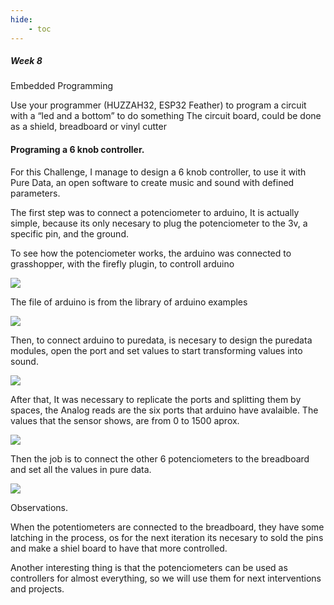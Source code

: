 ```yaml
---
hide:
    - toc
---
```


##### Week 8

Embedded Programming

Use your programmer (HUZZAH32, ESP32 Feather) to program a circuit with a “led and a bottom” to do something
The circuit board, could be done as a shield, breadboard or vinyl cutter


#### Programing a 6 knob controller.

For this Challenge, I manage to design a 6 knob controller, to use it with Pure Data, an open software to create music and sound with defined parameters.

The first step was to connect a potenciometer to arduino, It is actually simple, because its only necesary to plug the potenciometer to the 3v, a specific pin, and the ground.

To see how the potenciometer works, the arduino was connected to grasshopper, with the firefly plugin, to controll arduino

![](../images/W82.PNG)

The file of arduino is from the library of arduino examples

![](../images/W81.PNG)

Then, to connect arduino to puredata, is necesary to design the puredata modules, open the port and set values to start transforming values into sound.

![](../images/W83.PNG)


After that, It was necessary to replicate the ports and splitting them by spaces, the Analog reads are the six ports that arduino have avalaible. The values that the sensor shows, are from 0 to 1500 aprox.


![](../images/W84.PNG)

 Then the job is to connect the other 6 potenciometers to the breadboard and set all the values in pure data.


![](../images/W88.PNG)


Observations.

When the potentiometers are connected to the breadboard, they have some latching in the process, os for the next iteration its necesary to sold the pins and make a shiel board to have that more controlled. 

Another interesting thing is that the potenciometers can be used as controllers for almost everything, so we will use them for next interventions and projects.





